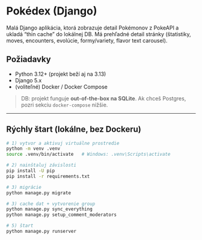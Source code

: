 # Pokédex (Django)

Malá Django aplikácia, ktorá zobrazuje detail Pokémonov z PokeAPI a ukladá “thin cache”
do lokálnej DB. Má prehľadné detail stránky (štatistiky, moves, encounters, evolúcie,
formy/variety, flavor text carousel).

## Požiadavky

- Python 3.12+ (projekt beží aj na 3.13)
- Django 5.x
- (voliteľné) Docker / Docker Compose

> DB: projekt funguje **out-of-the-box na SQLite**. Ak chceš Postgres, pozri sekciu
> `docker-compose` nižšie.

---

## Rýchly štart (lokálne, bez Dockeru)

```bash
# 1) vytvor a aktivuj virtuálne prostredie
python -m venv .venv
source .venv/bin/activate   # Windows: .venv\Scripts\activate

# 2) nainštaluj závislosti
pip install -U pip
pip install -r requirements.txt  

# 3) migrácie
python manage.py migrate

# 3) cache dat + vytvorenie group
python manage.py sync_everything
python manage.py setup_comment_moderators

# 5) štart
python manage.py runserver 
